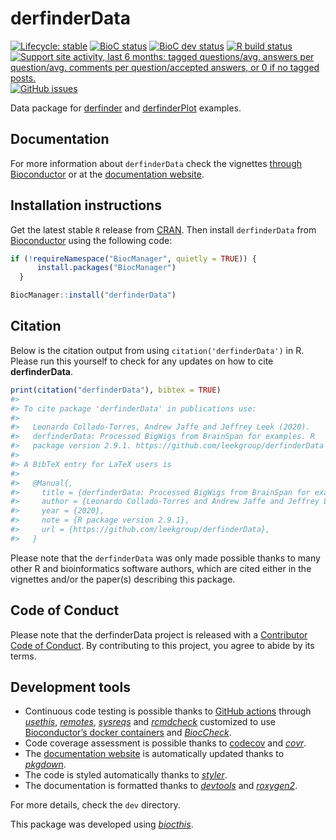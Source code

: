 
<!-- README.md is generated from README.Rmd. Please edit that file -->

# derfinderData

<!-- badges: start -->

[![Lifecycle:
stable](https://img.shields.io/badge/lifecycle-stable-brightgreen.svg)](https://www.tidyverse.org/lifecycle/#stable)
[![BioC
status](http://bioconductor.org/shields/build/release/data-experiment/derfinderData.svg)](http://bioconductor.org/checkResults/release/data-experiment-LATEST/derfinderData/)
[![BioC dev
status](http://bioconductor.org/shields/build/devel/data-experiment/derfinderData.svg)](http://bioconductor.org/checkResults/devel/data-experiment-LATEST/derfinderData/)
[![R build
status](https://github.com/leekgroup/derfinderData/workflows/R-CMD-check-bioc/badge.svg)](https://github.com/leekgroup/derfinderData/actions)
[![Support site activity, last 6 months: tagged questions/avg. answers
per question/avg. comments per question/accepted answers, or 0 if no
tagged
posts.](http://www.bioconductor.org/shields/posts/derfinderData.svg)](https://support.bioconductor.org/t/derfinderData/)
[![GitHub
issues](https://img.shields.io/github/issues/leekgroup/derfinderData)](https://github.com/leekgroup/derfinderData/issues)
<!-- badges: end -->

Data package for [derfinder](http://bioconductor.org/packages/derfinder)
and [derfinderPlot](http://bioconductor.org/packages/derfinderPlot)
examples.

## Documentation

For more information about `derfinderData` check the vignettes [through
Bioconductor](http://bioconductor.org/packages/derfinderData) or at the
[documentation website](http://leekgroup.github.io/derfinderData).

## Installation instructions

Get the latest stable `R` release from
[CRAN](http://cran.r-project.org/). Then install `derfinderData` from
[Bioconductor](http://bioconductor.org/) using the following code:

``` r
if (!requireNamespace("BiocManager", quietly = TRUE)) {
      install.packages("BiocManager")
  }

BiocManager::install("derfinderData")
```

## Citation

Below is the citation output from using `citation('derfinderData')` in
R. Please run this yourself to check for any updates on how to cite
**derfinderData**.

``` r
print(citation("derfinderData"), bibtex = TRUE)
#> 
#> To cite package 'derfinderData' in publications use:
#> 
#>   Leonardo Collado-Torres, Andrew Jaffe and Jeffrey Leek (2020).
#>   derfinderData: Processed BigWigs from BrainSpan for examples. R
#>   package version 2.9.1. https://github.com/leekgroup/derfinderData
#> 
#> A BibTeX entry for LaTeX users is
#> 
#>   @Manual{,
#>     title = {derfinderData: Processed BigWigs from BrainSpan for examples},
#>     author = {Leonardo Collado-Torres and Andrew Jaffe and Jeffrey Leek},
#>     year = {2020},
#>     note = {R package version 2.9.1},
#>     url = {https://github.com/leekgroup/derfinderData},
#>   }
```

Please note that the `derfinderData` was only made possible thanks to
many other R and bioinformatics software authors, which are cited either
in the vignettes and/or the paper(s) describing this package.

## Code of Conduct

Please note that the derfinderData project is released with a
[Contributor Code of
Conduct](https://contributor-covenant.org/version/2/0/CODE_OF_CONDUCT.html).
By contributing to this project, you agree to abide by its terms.

## Development tools

-   Continuous code testing is possible thanks to [GitHub
    actions](https://www.tidyverse.org/blog/2020/04/usethis-1-6-0/)
    through *[usethis](https://CRAN.R-project.org/package=usethis)*,
    *[remotes](https://CRAN.R-project.org/package=remotes)*,
    *[sysreqs](https://github.com/r-hub/sysreqs)* and
    *[rcmdcheck](https://CRAN.R-project.org/package=rcmdcheck)*
    customized to use [Bioconductor’s docker
    containers](https://www.bioconductor.org/help/docker/) and
    *[BiocCheck](https://bioconductor.org/packages/3.12/BiocCheck)*.
-   Code coverage assessment is possible thanks to
    [codecov](https://codecov.io/gh) and
    *[covr](https://CRAN.R-project.org/package=covr)*.
-   The [documentation
    website](http://leekgroup.github.io/derfinderData) is automatically
    updated thanks to
    *[pkgdown](https://CRAN.R-project.org/package=pkgdown)*.
-   The code is styled automatically thanks to
    *[styler](https://CRAN.R-project.org/package=styler)*.
-   The documentation is formatted thanks to
    *[devtools](https://CRAN.R-project.org/package=devtools)* and
    *[roxygen2](https://CRAN.R-project.org/package=roxygen2)*.

For more details, check the `dev` directory.

This package was developed using
*[biocthis](https://bioconductor.org/packages/3.12/biocthis)*.
